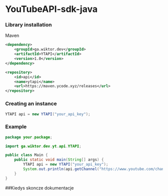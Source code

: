 # YouTubeAPI-sdk-java

### Library installation
Maven
```xml
<dependency>
    <groupId>ga.wiktor.dev</groupId>
    <artifactId>YTAPI</artifactId>
    <version>1.0</version>
</dependency>
```
```xml
<repository>
    <id>api</id>
    <name>ytapi</name>
    <url>https://maven.ycode.xyz/releases</url>
</repository>
```
### Creating an instance

```java
YTAPI api = new YTAPI("your_api_key");
```
### Example

```java
package your.package;

import ga.wiktor.dev.yt.api.YTAPI;

public class Main {
    public static void main(String[] args) {
        YTAPI api = new YTAPI("your_api_key");
        System.out.println(api.getChannel("https://www.youtube.com/channel/UCY9W5kdyCi45cT68CBSZQAQ"));
    }
}

```
##Kiedys skoncze dokumentacje 
